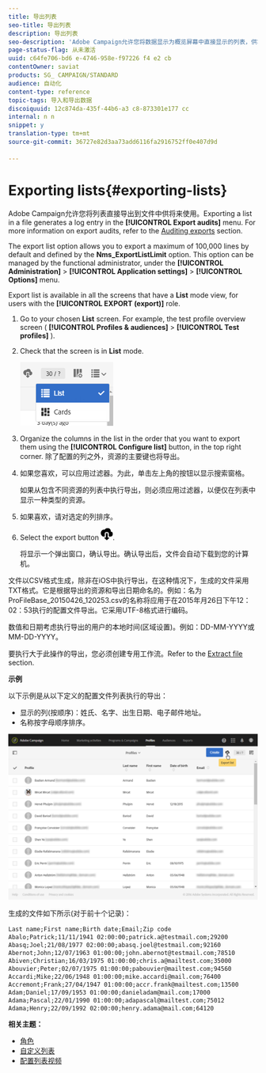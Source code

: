```yaml
---
title: 导出列表
seo-title: 导出列表
description: 导出列表
seo-description: 'Adobe Campaign允许您将数据显示为概览屏幕中直接显示的列表，供将来使用。 '
page-status-flag: 从未激活
uuid: c64fe706-bd6 e-4746-958e-f97226 f4 e2 cb
contentOwner: saviat
products: SG_ CAMPAIGN/STANDARD
audience: 自动化
content-type: reference
topic-tags: 导入和导出数据
discoiquuid: 12c874da-435f-44b6-a3 c8-873301e177 cc
internal: n n
snippet: y
translation-type: tm+mt
source-git-commit: 36727e82d3aa73add6116fa2916752ff0e407d9d

---
```



# Exporting lists{#exporting-lists}

Adobe Campaign允许您将列表直接导出到文件中供将来使用。Exporting a list in a file generates a log entry in the **[!UICONTROL Export audits]** menu. For more information on export audits, refer to the [Auditing exports](../../administration/using/auditing-export-logs.md) section.

The export list option allows you to export a maximum of 100,000 lines by default and defined by the **Nms_ExportListLimit** option. This option can be managed by the functional administrator, under the **[!UICONTROL Administration]** &gt; **[!UICONTROL Application settings]** &gt; **[!UICONTROL Options]** menu.

Export list is available in all the screens that have a **List** mode view, for users with the **[!UICONTROL EXPORT (export)]** role.

1. Go to your chosen **List** screen. For example, the test profile overview screen ( **[!UICONTROL Profiles & audiences]** &gt; **[!UICONTROL Test profiles]** ).
1. Check that the screen is in **List** mode.

   ![](assets/export_list_mode_switch.png)

1. Organize the columns in the list in the order that you want to export them using the **[!UICONTROL Configure list]** button, in the top right corner. 除了配置的列之外，资源的主要键也将导出。
1. 如果您喜欢，可以应用过滤器。为此，单击左上角的按钮以显示搜索窗格。

   如果从包含不同资源的列表中执行导出，则必须应用过滤器，以便仅在列表中显示一种类型的资源。

1. 如果喜欢，请对选定的列排序。
1. Select the export button ![](assets/exportlistbutton.png).

   将显示一个弹出窗口，确认导出。确认导出后，文件会自动下载到您的计算机。

文件以CSV格式生成，除非在iOS中执行导出，在这种情况下，生成的文件采用TXT格式。它是根据导出的资源和导出日期命名的。例如：名为ProFileBase_20150426_120253.csv的名称将应用于在2015年月26日下午12：02：53执行的配置文件导出。它采用UTF-8格式进行编码。

数值和日期考虑执行导出的用户的本地时间(区域设置)。例如：DD-MM-YYYY或MM-DD-YYYY。

要执行大于此操作的导出，您必须创建专用工作流。Refer to the [Extract file](../../automating/using/extract-file.md) section.

**示例**

以下示例是从以下定义的配置文件列表执行的导出：

* 显示的列(按顺序)：姓氏、名字、出生日期、电子邮件地址。
* 名称按字母顺序排序。

![](assets/export_list_example1.png)

生成的文件如下所示(对于前十个记录)：

```
Last name;First name;Birth date;Email;Zip code
Abalo;Patrick;11/11/1941 02:00:00;patrick.a@testmail.com;29200
Abasq;Joel;21/08/1977 02:00:00;abasq.joel@testmail.com;92160
Abernot;John;12/07/1963 01:00:00;john.abernot@testmail.com;78510
Abiven;Christian;16/03/1975 01:00:00;chris.a@mailtest.com;35000
Abouvier;Peter;02/07/1975 01:00:00;pabouvier@mailtest.com;94560
Accardi;Mike;22/06/1948 01:00:00;mike.accardi@mail.com;76400
Accremont;Frank;27/04/1947 01:00:00;accr.frank@mailtest.com;13500
Adam;Daniel;17/09/1953 01:00:00;danieladam@mail.com;17000
Adama;Pascal;22/01/1990 01:00:00;adapascal@mailtest.com;75012
Adama;Henry;22/09/1992 02:00:00;henry.adama@mail.com;64120
```

**相关主题：**

* [角色](../../administration/using/list-of-roles.md)
* [自定义列表](../../start/using/customizing-lists.md)
* [配置列表视频](https://helpx.adobe.com/campaign/kt/acs/using/acs-configuring-a-list-feature-video-setup.html)

